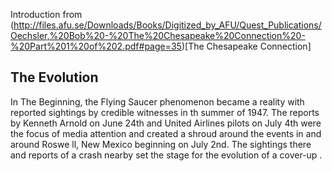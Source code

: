 Introduction from (http://files.afu.se/Downloads/Books/Digitized_by_AFU/Quest_Publications/Oechsler,%20Bob%20-%20The%20Chesapeake%20Connection%20-%20Part%201%20of%202.pdf#page=35)[The Chesapeake Connection]

## The Evolution

In The Beginning, the Flying Saucer phenomenon became a
reality with reported sightings by credible witnesses in th summer of 1947. 
The reports by Kenneth Arnold on June 24th and United Airlines pilots on July 4th were the focus of media
attention and created a shroud around the events in and around
Roswe ll, New Mexico beginning on July 2nd. The sightings there
and reports of a crash nearby set the stage for the evolution of a cover-up .

